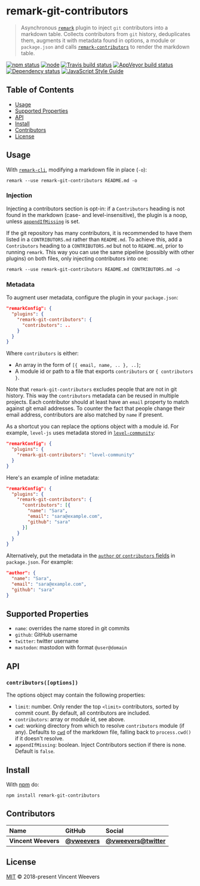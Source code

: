 # remark-git-contributors

> Asynchronous [`remark`](https://github.com/remarkjs/remark) plugin to inject `git` contributors into a markdown table. Collects contributors from `git` history, deduplicates them, augments it with metadata found in options, a module or `package.json` and calls [`remark-contributors`](https://github.com/hughsk/remark-contributors) to render the markdown table.

[![npm status](http://img.shields.io/npm/v/remark-git-contributors.svg)](https://www.npmjs.org/package/remark-git-contributors)
[![node](https://img.shields.io/node/v/remark-git-contributors.svg)](https://www.npmjs.org/package/remark-git-contributors)
[![Travis build status](https://img.shields.io/travis/vweevers/remark-git-contributors.svg?label=travis)](http://travis-ci.org/vweevers/remark-git-contributors)
[![AppVeyor build status](https://img.shields.io/appveyor/ci/vweevers/remark-git-contributors.svg?label=appveyor)](https://ci.appveyor.com/project/vweevers/remark-git-contributors)
[![Dependency status](https://img.shields.io/david/vweevers/remark-git-contributors.svg)](https://david-dm.org/vweevers/remark-git-contributors)
[![JavaScript Style Guide](https://img.shields.io/badge/code_style-standard-brightgreen.svg)](https://standardjs.com)

## Table of Contents

-   [Usage](#usage)
-   [Supported Properties](#supported-properties)
-   [API](#api)
-   [Install](#install)
-   [Contributors](#contributors)
-   [License](#license)

## Usage

With [`remark-cli`](https://www.npmjs.com/package/remark-cli), modifying a markdown file in place (`-o`):

    remark --use remark-git-contributors README.md -o

### Injection

Injecting a contributors section is opt-in: if a `Contributors` heading is not found in the markdown (case- and level-insensitive), the plugin is a noop, unless [`appendIfMissing`](#api) is set.

If the git repository has many contributors, it is recommended to have them listed in a `CONTRIBUTORS.md` rather than `README.md`. To achieve this, add a `Contributors` heading to a `CONTRIBUTORS.md` but not to `README.md`, prior to running `remark`. This way you can use the same pipeline (possibly with other plugins) on both files, only injecting contributors into one:

    remark --use remark-git-contributors README.md CONTRIBUTORS.md -o

### Metadata

To augment user metadata, configure the plugin in your `package.json`:

```json
"remarkConfig": {
  "plugins": {
    "remark-git-contributors": {
      "contributors": ..
    }
  }
}
```

Where `contributors` is either:

-   An array in the form of `[{ email, name, .. }, ..]`;
-   A module id or path to a file that exports `contributors` or `{ contributors }`.

Note that `remark-git-contributors` excludes people that are not in git history. This way the `contributors` metadata can be reused in multiple projects. Each contributor should at least have an `email` property to match against git email addresses. To counter the fact that people change their email address, contributors are also matched by `name` if present.

As a shortcut you can replace the options object with a module id. For example, `level-js` uses metadata stored in [`level-community`](https://www.npmjs.com/package/level-community):

```json
"remarkConfig": {
  "plugins": {
    "remark-git-contributors": "level-community"
  }
}
```

Here's an example of inline metadata:

```json
"remarkConfig": {
  "plugins": {
    "remark-git-contributors": {
      "contributors": [{
        "name": "Sara",
        "email": "sara@example.com",
        "github": "sara"
      }]
    }
  }
}
```

Alternatively, put the metadata in the [`author` or `contributors` fields](https://docs.npmjs.com/files/package.json#people-fields-author-contributors) in `package.json`. For example:

```json
"author": {
  "name": "Sara",
  "email": "sara@example.com",
  "github": "sara"
}
```

## Supported Properties

-   `name`: overrides the name stored in git commits
-   `github`: GitHub username
-   `twitter`: twitter username
-   `mastodon`: mastodon with format `@user@domain`

## API

### `contributors([options])`

The options object may contain the following properties:

-   `limit`: number. Only render the top `<limit>` contributors, sorted by commit count. By default, all contributors are included.
-   `contributors`: array or module id, see above.
-   `cwd`: working directory from which to resolve `contributors` module (if any). Defaults to [`cwd`](https://github.com/vfile/vfile#vfilecwd) of the markdown file, falling back to `process.cwd()` if it doesn't resolve.
-   `appendIfMissing`: boolean. Inject Contributors section if there is none. Default is `false`.

## Install

With [npm](https://npmjs.org) do:

    npm install remark-git-contributors

## Contributors

| Name                | GitHub                                       | Social                                                |
| :------------------ | :------------------------------------------- | :---------------------------------------------------- |
| **Vincent Weevers** | [**@vweevers**](https://github.com/vweevers) | [**@vweevers@twitter**](https://twitter.com/vweevers) |

## License

[MIT](LICENSE.md) © 2018-present Vincent Weevers
